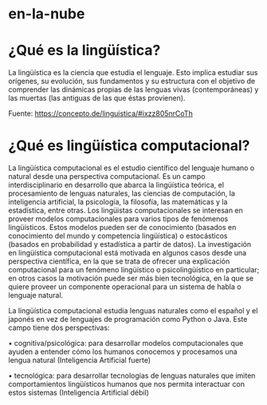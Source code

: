 # en-la-nube

# ¿Qué es la lingüística?

La lingüística es la ciencia que estudia el lenguaje. Esto implica estudiar sus orígenes, su evolución, sus fundamentos y su estructura con el objetivo de comprender las dinámicas propias de las lenguas vivas (contemporáneas) y las muertas (las antiguas de las que éstas provienen).



Fuente: https://concepto.de/linguistica/#ixzz805nrCoTh

# ¿Qué es lingüística computacional?

La lingüística computacional es el estudio científico del lenguaje humano o natural desde una perspectiva computacional. Es un campo interdisciplinario en desarrollo que abarca la lingüística teórica, el procesamiento de lenguas naturales, las ciencias de computación, la inteligencia artificial, la psicología, la filosofía, las matemáticas y la estadística, entre otras. Los lingüistas computacionales se interesan en proveer modelos computacionales para varios tipos de fenómenos lingüísticos. Estos modelos pueden ser de conocimiento (basados en conocimiento del mundo y competencia lingüística) o estocásticos (basados en probabilidad y estadística a partir de datos). La investigación en lingüística computacional está motivada en algunos casos desde una perspectiva científica, en la que se trata de ofrecer una explicación computacional para un fenómeno lingüístico o psicolingüístico en particular; en otros casos la motivación puede ser más bien tecnológica, en la que se quiere proveer un componente operacional para un sistema de habla o lenguaje natural. 

La lingüística computacional estudia lenguas naturales como el español y el japonés en vez de lenguajes de programación como Python o Java. Este campo tiene dos perspectivas:

•  cognitiva/psicológica: para desarrollar modelos computacionales que ayuden a entender cómo los humanos conocemos y procesamos una lengua natural (Inteligencia Artificial fuerte)

•  tecnológica: para desarrollar tecnologías de lenguas naturales que imiten comportamientos lingüísticos humanos que nos permita interactuar con estos sistemas (Inteligencia Artificial débil)
